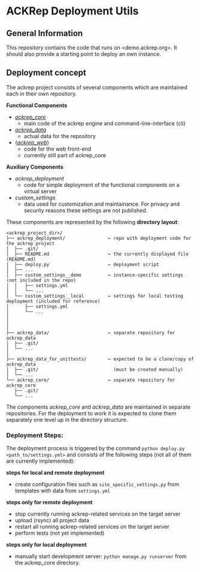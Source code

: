 # ACKRep Deployment Utils

## General Information

This repository contains the code that runs on <demo.ackrep.org>. It should also provide a starting point to deploy an own instance.

## Deployment concept

The ackrep project consists of several components which are maintained each in their own repository.


**Functional Components**

- *[ackrep_core](https://github.com/cknoll/ackrep_core)*
    - main code of the ackrep engine and command-line-interface (cli)
- *[ackrep_data](https://github.com/cknoll/ackrep_data)*
    - actual data for the repository
- (*[ackrep_web](https://github.com/cknoll/ackrep_core/tree/main/ackrep_web)*)
    - code for the web front-end
    - currently still part of ackrep_core

**Auxiliary Components**

- *ackrep_deployment*
    - code for simple deployment of the functional components on a virtual server
- *custom_settings*
    - data used for customization and maintainance. For privacy and security reasons these settings are not published.

<a name="directory-layout"></a>
These components are represented by the following **directory layout**:

    <ackrep_project_dir>/
    ├── ackrep_deployment/                ← repo with deployment code for the ackrep project
    │  ├── .git/
    │  ├── README.md                      ← the currently displayed file (README.md)
    │  ├── deploy.py                      ← deployment script
    │  ├── ...
    │  ├── custom_settings__demo          ← instance-specific settings (not included in the repo)
    │  │   ├── settings.yml
    │  │   └── ...
    │  └── custom_settings__local         ← settings for local testing deployment (included for reference)
    │      ├── settings.yml
    │      └── ...
    │
    │
    │
    ├── ackrep_data/                      ← separate repository for ackrep_data
    │  ├── .git/
    │  └── ...
    │
    ├── ackrep_data_for_unittests/        ← expected to be a clone/copy of ackrep_data
    │  ├── .git/                            (must be created manually)
    │  └── ...
    └── ackrep_core/                      ← separate repository for ackrep_core
       ├── .git/
       └── ...

The components  *ackrep_core* and *ackrep_data* are maintained in separate repositories.
For the deployment to work it is expected to clone them separately one level up in the directory structure.

### Deployment Steps:

The deployment process is triggered by the command `python deploy.py <path_to/settings.yml>` and consists of the following steps (not all of them are currently implemented):

**steps for local and remote deployment**
- create configuration files such as `site_specific_settings.py` from templates with data from `settings.yml`

**steps only for remote deployment**
- stop currently running ackrep-related services on the target server
- upload (rsync) all project data
- restart all running ackrep-related services on the target server
- perform tests (not yet implemented)

**steps only for local deployment**
- manually start development server: `python manage.py runserver` from the ackrep_core directory.


